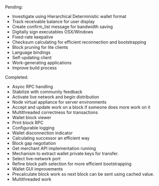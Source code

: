 Pending:
* Investigate using Hierarchical Deterministic wallet format
* Track receivable balance for user display
* Create confirm_list message for bandwidth saving
* Digitally sign executables OSX/Windows
* Fixed-rate keepalive
* Checksum calculating for efficient reconnection and bootstrapping
* Block pruning for lite clients
* Language bindings
* Self-updating client
* Work-generating applications
* Improve build process

Completed:
* Async RPC handling
* Stabilize with community feedback
* Activate live network and begin distribution
* Node virtual appliance for server environments
* Accept and update work on a block if someone does more work on it
* Multithreaded correctness for transactions
* Wallet block viewer
* Print block RPC
* Configurable logging
* Wallet disconnection indicator
* Calculating successor an efficient way
* Block gap negotiation  
* Get merchant API implementation running  
* Mechanism to extract wallet private keys for transfer.  
* Select live-network port  
* Refine block path selection for more efficient bootstrapping  
* Wallet GUI improvements  
* Precalculate block work so next block can be sent using cached value.
* Multithreaded work  